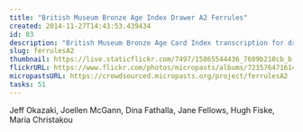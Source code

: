 ```yaml
---
title: "British Museum Bronze Age Index Drawer A2 Ferrules"
created: 2014-11-27T14:43:53.439434
id: 83
description: "British Museum Bronze Age Card Index transcription for drawer A2 Ferrules."
slug: ferrulesA2
thumbnail: https://live.staticflickr.com/7497/15865544436_7609b210cb_b.jpg
flickrURL: https://www.flickr.com/photos/micropasts/albums/72157647161496224
micropastsURL: https://crowdsourced.micropasts.org/project/ferrulesA2
tasks: 51
---
```

Jeff Okazaki, Joellen McGann, Dina Fathalla, Jane Fellows, Hugh Fiske, Maria Christakou
